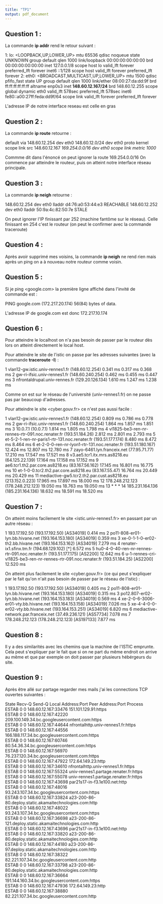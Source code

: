 ```yaml
---
title: "TP1"
output: pdf_document
---
```


## Question 1 : 

La commande **ip addr** rend le retour suivant :

1: lo: <LOOPBACK,UP,LOWER_UP> mtu 65536 qdisc noqueue state UNKNOWN group default qlen 1000
    link/loopback 00:00:00:00:00:00 brd 00:00:00:00:00:00
    inet 127.0.0.1/8 scope host lo
       valid_lft forever preferred_lft forever
    inet6 ::1/128 scope host 
       valid_lft forever preferred_lft forever
2: eth0: <BROADCAST,MULTICAST,UP,LOWER_UP> mtu 1500 qdisc pfifo_fast state UP group default qlen 1000
    link/ether 08:00:27:da:dd:9f brd ff:ff:ff:ff:ff:ff
    altname enp0s3
    inet **148.60.12.167/24** brd 148.60.12.255 scope global dynamic eth0
       valid_lft 578sec preferred_lft 578sec
    inet6 fe80::a00:27ff:feda:dd9f/64 scope link 
       valid_lft forever preferred_lft forever
 
L'adresse IP de notre interface reseau est celle en gras

## Question 2 : 

La commande **ip route** retourne : 

default via 148.60.12.254 dev eth0 
148.60.12.0/24 dev eth0 proto kernel scope link src 148.60.12.167 
*169.254.0.0/16 dev eth0 scope link metric 1000*

Commme dit dans l'énoncé on peut ignorer la route 169.254.0.0/16
On commence par atteindre le routeur, puis on atteint notre interface réseau principale. 

## Question 3 : 

La commande **ip neigh** retourne :

148.60.12.254 dev eth0 lladdr d4:76:a0:53:44:e3 REACHABLE
148.60.12.252 dev eth0 lladdr 50:9a:4c:82:50:7e STALE

On peut ignorer l'IP finissant par 252 (machine fantôme sur le réseau).
Celle finissant en 254 c'est le routeur (on peut le confirmer avec la commande traceroute)


## Question 4 :

Après avoir supprimé mes voisins, la commande **ip neigh** ne rend rien mais après un ping on a à nouveau notre routeur comme voisin.

## Question 5 :

Si je ping <google.com> la première ligne affiché dans l'invité de commande est :

PING google.com (172.217.20.174) 56(84) bytes of data.

L'adresse IP de google.com est donc 172.217.10.174

## Question 6 :

Pour atteindre le localhost on n'a pas besoin de passer par le routeur dès lors on atteint directement le local host.

Pour atteindre le site de l'istic on passe par les adresses suivantes (avec la commande **traceroute -I**) :

1  vlan12-gw.istic.univ-rennes1.fr (148.60.12.254)  0.341 ms  0.317 ms  0.368 ms
2  gw-ri-ifsic.univ-rennes1.fr (148.60.240.254)  0.462 ms  0.455 ms  0.447 ms
3  nfrontaldrupal.univ-rennes.fr (129.20.126.134)  1.610 ms  1.247 ms  1.238 ms

Comme on est sur le réseau de l'université (univ-rennes1.fr) on ne passe pas par beaucoup d'adresses.

Pour atteindre le site <cyber.gouv.fr> ce n'est pas aussi facile : 

1  vlan12-gw.istic.univ-rennes1.fr (148.60.12.254)  0.809 ms  0.786 ms  0.778 ms
2  gw-ri-ifsic.univ-rennes1.fr (148.60.240.254)  1.864 ms  1.857 ms  1.851 ms
3  10.0.7.1 (10.0.7.1)  1.814 ms  1.805 ms  1.798 ms
4  vl1825-be3-ren-nr-rennes-rtr-091.noc.renater.fr (193.51.184.26)  2.812 ms  2.801 ms  2.793 ms
5  et-5-2-1-ren-nr-paris1-rtr-131.noc.renater.fr (193.51.177.174)  8.480 ms  8.472 ms  8.464 ms
6  et-2-0-0-ren-nr-lyon1-rtr-131.noc.renater.fr (193.51.180.167)  12.424 ms  12.807 ms  12.780 ms
7  zayo-6461.lyn.franceix.net (77.95.71.77)  17.210 ms  17.547 ms  17.521 ms
8  v3.ae5.tcr1.itx.mrs.as8218.eu (64.125.22.139)  17.164 ms  17.158 ms  17.152 ms
9  ae6.tcr1.th2.par.core.as8218.eu (83.167.56.162)  17.145 ms  16.801 ms  16.775 ms
10  et-1-0-0.tcr2.th2.par.core.as8218.eu (83.167.55.47)  16.764 ms  20.449 ms  20.429 ms
11  mediactive-gw5.tcr2.th2.par.cust.as8218.eu (213.152.0.223)  17.965 ms  17.897 ms  18.000 ms
12  178.248.212.123 (178.248.212.123)  19.050 ms  18.763 ms  19.050 ms
13  * * *
14  185.231.164.136 (185.231.164.136)  18.632 ms  18.591 ms  18.520 ms

## Question 7 : 

On atteint moins facilement le site <istic.univ-rennes1.fr> en passant par un autre réseau : 

1  193.17.192.50 (193.17.192.50) [AS34019]  0.414 ms
2  po11-808-er01-lyn.bb.hivane.net (193.164.153.180) [AS34019]  0.359 ms
3  xe-0-1-1-0-er02-th2.bb.hivane.net (193.164.153.162) [AS34019]  7.279 ms
4  renater-ix1.sfinx.tm.fr (194.68.129.102) [*]  6.572 ms
5  hu0-4-0-40-ren-nr-rennes-rtr-091.noc.renater.fr (193.51.177.175) [AS2200]  12.642 ms
6  u-1-rennes-cri-vl1825-be3-ren-nr-rennes-rtr-091.noc.renater.fr (193.51.184.25) [AS2200]  12.520 ms

On atteint plus facilement le site <cyber.gouv.fr> (ce qui peut s'expliquer par le fait qu'on n'ait pas besoin de passer par le réseau de l'istic) :

1  193.17.192.50 (193.17.192.50) [AS34019]  0.405 ms
2  po11-808-er01-lyn.bb.hivane.net (193.164.153.180) [AS34019]  0.315 ms
3  po12.807-er02-lyn.bb.hivane.net (193.164.153.183) [AS34019]  0.569 ms
4  xe-2-0-6-3006-er01-vty.bb.hivane.net (193.164.153.158) [AS34019]  7.026 ms
5  xe-4-4-0-0-er02-vty.bb.hivane.net (193.164.153.251) [AS34019]  6.820 ms
6  mediactive-network.par.franceix.net (37.49.236.121) [AS57734]  7.078 ms
7  178.248.212.123 (178.248.212.123) [AS197133]  7.877 ms

## Question 8 :

Il y a des similarités avec les chemins que la machine de l'ISTIC emprunte. Cela peut s'expliquer par le fait que si on ne part du même endroit on arrive au même et que par exemple on doit passer par plusieurs hébérgeurs du site.

## Question 9 :

Après être allé sur partage regarder mes mails j'ai les connections TCP ouvertes suivantes :

State                 Recv-Q                 Send-Q                                   Local Address:Port                                                                           Peer Address:Port                  Process                 
ESTAB                 0                      0                                        148.60.12.167:33476                                                                        151.101.129.91:https                                         
ESTAB                 0                      0                                        148.60.12.167:42220                                               209.100.149.34.bc.googleusercontent.com:https                                         
ESTAB                 0                      0                                        148.60.12.167:44644                                                          nfrontalhttp.univ-rennes1.fr:https                                         
ESTAB                 0                      0                                        148.60.12.167:44556                                               166.188.117.34.bc.googleusercontent.com:https                                         
ESTAB                 0                      0                                        148.60.12.167:60746                                                  80.54.36.34.bc.googleusercontent.com:https                                         
ESTAB                 0                      0                                        148.60.12.167:56970                                                76.237.120.34.bc.googleusercontent.com:https                                         
ESTAB                 0                      0                                        148.60.12.167:47922                                                                         172.64.149.23:http                                          
ESTAB                 0                      0                                        148.60.12.167:34610                                                          nfrontalhttp.univ-rennes1.fr:https                                         
ESTAB                 0                      0                                        148.60.12.167:55324                                                       univ-rennes1.partage.renater.fr:https                                         
ESTAB                 0                      0                                        148.60.12.167:55078                                                       univ-rennes1.partage.renater.fr:https                                         
ESTAB                 0                      0                                        148.60.12.167:43698                                                              par21s17-in-f3.1e100.net:http                                          
ESTAB                 0                      0                                        148.60.12.167:48016                                                93.243.107.34.bc.googleusercontent.com:https                                         
ESTAB                 0                      0                                        148.60.12.167:33824                                    a23-200-86-80.deploy.static.akamaitechnologies.com:http                                          
ESTAB                 0                      0                                        148.60.12.167:48022                                                93.243.107.34.bc.googleusercontent.com:https                                         
ESTAB                 0                      0                                        148.60.12.167:36698                                   a23-200-86-121.deploy.static.akamaitechnologies.com:http                                          
ESTAB                 0                      0                                        148.60.12.167:43696                                                              par21s17-in-f3.1e100.net:http                                          
ESTAB                 0                      0                                        148.60.12.167:33820                                    a23-200-86-80.deploy.static.akamaitechnologies.com:http                                          
ESTAB                 0                      0                                        148.60.12.167:44180                                    a23-200-86-97.deploy.static.akamaitechnologies.com:http                                          
ESTAB                 0                      0                                        148.60.12.167:38322                                                82.221.107.34.bc.googleusercontent.com:http                                          
ESTAB                 0                      0                                        148.60.12.167:33798                                    a23-200-86-80.deploy.static.akamaitechnologies.com:http                                          
ESTAB                 0                      0                                        148.60.12.167:36664                                               191.144.160.34.bc.googleusercontent.com:https                                         
ESTAB                 0                      0                                        148.60.12.167:47936                                                                         172.64.149.23:http                                          
ESTAB                 0                      0                                        148.60.12.167:38880                                                82.221.107.34.bc.googleusercontent.com:http 


